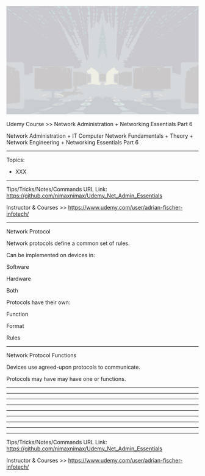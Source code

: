 
![alt text](image.jpg)

Udemy Course >> Network Administration + Networking Essentials Part 6

Network Administration + IT Computer Network Fundamentals + Theory + Network Engineering + Networking Essentials Part 6

**********

Topics:
- XXX

**********

Tips/Tricks/Notes/Commands URL Link: https://github.com/nimaxnimax/Udemy_Net_Admin_Essentials

Instructor & Courses >> https://www.udemy.com/user/adrian-fischer-infotech/

**********

Network Protocol

Network protocols define a common set of rules.

Can be implemented on devices in:

Software

Hardware

Both

Protocols have their own:

Function

Format

Rules
 
**********

Network Protocol Functions

Devices use agreed-upon protocols to communicate.

Protocols may have may have one or functions.

**********


**********


**********


**********


**********


**********


**********


**********


**********

Tips/Tricks/Notes/Commands URL Link: https://github.com/nimaxnimax/Udemy_Net_Admin_Essentials

Instructor & Courses >> https://www.udemy.com/user/adrian-fischer-infotech/


